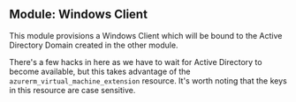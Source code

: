 ## Module: Windows Client

This module provisions a Windows Client which will be bound to the Active Directory Domain created in the other module.

There's a few hacks in here as we have to wait for Active Directory to become available, but this takes advantage of the `azurerm_virtual_machine_extension` resource. It's worth noting that the keys in this resource are case sensitive.
